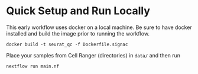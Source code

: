 # Quick Setup and Run Locally


This early workflow uses docker on a local machine. Be sure to have docker installed and build the image prior to running the workflow.
```
docker build -t seurat_qc -f Dockerfile.signac 
```

Place your samples from Cell Ranger (directories) in `data/` and then run
```
nextflow run main.nf
```
